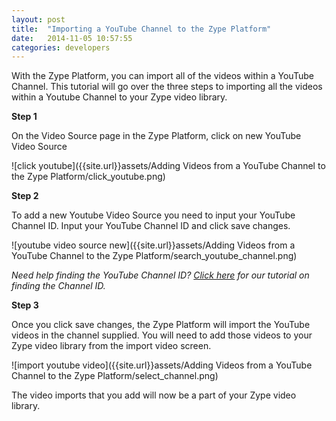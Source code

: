 ```yaml
---
layout: post
title:  "Importing a YouTube Channel to the Zype Platform"
date:   2014-11-05 10:57:55
categories: developers
---
```


With the Zype Platform, you can import all of the videos within a YouTube Channel.
This tutorial will go over the three steps to importing all the videos within a Youtube
Channel to your Zype video library.

**Step 1**

On the Video Source page in the Zype Platform, click on new YouTube Video Source

![click youtube]({{site.url}}assets/Adding Videos from a YouTube Channel to the Zype Platform/click_youtube.png)

**Step 2**

To add a new Youtube Video Source you need to input your YouTube Channel ID. Input
your YouTube Channel ID and click save changes.

![youtube video source new]({{site.url}}assets/Adding Videos from a YouTube Channel to the Zype Platform/search_youtube_channel.png)

*Need help finding the YouTube Channel ID? [Click here](/posts/2014/11/04/finding-youtube-channel-id/) for
our tutorial on finding the Channel ID.*

**Step 3**

Once you click save changes, the Zype Platform will import the YouTube videos in the
channel supplied. You will need to add those videos to your Zype video library from
the import video screen.

![import youtube video]({{site.url}}assets/Adding Videos from a YouTube Channel to the Zype Platform/select_channel.png)

The video imports that you add will now be a part of your Zype video library.